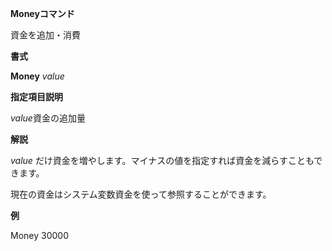 **Moneyコマンド**

資金を追加・消費

**書式**

**Money** *value*

**指定項目説明**

*value*資金の追加量

**解説**

*value* だけ資金を増やします。マイナスの値を指定すれば資金を減らすこともできます。

現在の資金はシステム変数資金を使って参照することができます。

**例**

Money 30000
